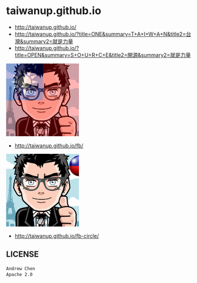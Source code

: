# taiwanup.github.io

* http://taiwanup.github.io/
* http://taiwanup.github.io/?title=ONE&summary=T+A+I+W+A+N&title2=台灣&summary2=就是力量
* http://taiwanup.github.io/?title=OPEN&summary=S+O+U+R+C+E&title2=開源&summary2=就是力量

![](art/fb.png)

* http://taiwanup.github.io/fb/

![](art/fb-circle.png)

* http://taiwanup.github.io/fb-circle/

## LICENSE

```
Andrew Chen
Apache 2.0
```
